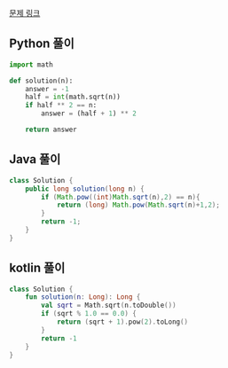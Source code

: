 [문제 링크](https://programmers.co.kr/learn/courses/30/lessons/12934)


## Python 풀이
```python
import math

def solution(n):
    answer = -1
    half = int(math.sqrt(n))
    if half ** 2 == n:
        answer = (half + 1) ** 2

    return answer
```

## Java 풀이
```java
class Solution {
    public long solution(long n) {
        if (Math.pow((int)Math.sqrt(n),2) == n){
            return (long) Math.pow(Math.sqrt(n)+1,2);
        }
        return -1;
    }
}
```

## kotlin 풀이
```kotlin
class Solution {
    fun solution(n: Long): Long {
        val sqrt = Math.sqrt(n.toDouble())
        if (sqrt % 1.0 == 0.0) {
            return (sqrt + 1).pow(2).toLong()
        }
        return -1
    }
}
```
